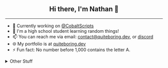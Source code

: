 <div align="center">

## Hi there, I'm Nathan 👋  

</div>

---

- 🔭 Currently working on [@CobaltScripts](https://github.com/CobaltScripts)
- 🌱 I'm a high school student learning random things!
- 📫 You can reach me via email: [contact@quiteboring.dev](mailto:contact@quiteboring.dev), or [discord](https://discordapp.com/users/1367543367277219840)
- 🌐 My portfolio is at [quiteboring.dev](https://quiteboring.dev)
- ⚡ Fun fact: No number before 1,000 contains the letter A.

<details>
  <summary>Other Stuff</summary>
  <br/>

  <table>
    <tr>
      <td>
        <img src="https://github-readme-streak-stats.herokuapp.com/?user=quiteboring&theme=tokyonight" alt="GitHub Streak" />
      </td>
      <td>
        <img src="https://github-readme-stats.vercel.app/api/top-langs/?username=quiteboring&layout=compact&theme=tokyonight" alt="Top Languages"/>  
        <img src="https://komarev.com/ghpvc/?username=quiteboring&style=for-the-badge&color=blue" alt="Stalkers"/>
      </td>
    </tr>
  </table>

</details>
